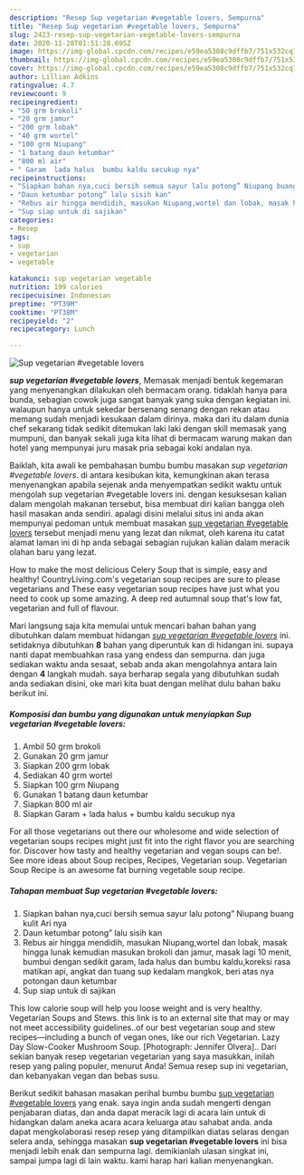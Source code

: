 ```yaml
---
description: "Resep Sup vegetarian #vegetable lovers, Sempurna"
title: "Resep Sup vegetarian #vegetable lovers, Sempurna"
slug: 2423-resep-sup-vegetarian-vegetable-lovers-sempurna
date: 2020-11-28T01:51:28.695Z
image: https://img-global.cpcdn.com/recipes/e59ea5308c9dffb7/751x532cq70/sup-vegetarian-vegetable-lovers-foto-resep-utama.jpg
thumbnail: https://img-global.cpcdn.com/recipes/e59ea5308c9dffb7/751x532cq70/sup-vegetarian-vegetable-lovers-foto-resep-utama.jpg
cover: https://img-global.cpcdn.com/recipes/e59ea5308c9dffb7/751x532cq70/sup-vegetarian-vegetable-lovers-foto-resep-utama.jpg
author: Lillian Adkins
ratingvalue: 4.7
reviewcount: 9
recipeingredient:
- "50 grm brokoli"
- "20 grm jamur"
- "200 grm lobak"
- "40 grm wortel"
- "100 grm Niupang"
- "1 batang daun ketumbar"
- "800 ml air"
- " Garam  lada halus  bumbu kaldu secukup nya"
recipeinstructions:
- "Siapkan bahan nya,cuci bersih semua sayur lalu potong” Niupang buang kulit Ari nya"
- "Daun ketumbar potong” lalu sisih kan"
- "Rebus air hingga mendidih, masukan Niupang,wortel dan lobak, masak hingga lunak kemudian masukan brokoli dan jamur, masak lagi 10 menit, bumbui dengan sedikit garam, lada halus dan bumbu kaldu,koreksi rasa matikan api, angkat dan tuang sup kedalam mangkok, beri atas nya potongan daun ketumbar"
- "Sup siap untuk di sajikan"
categories:
- Resep
tags:
- sup
- vegetarian
- vegetable

katakunci: sup vegetarian vegetable 
nutrition: 199 calories
recipecuisine: Indonesian
preptime: "PT39M"
cooktime: "PT38M"
recipeyield: "2"
recipecategory: Lunch

---
```



![Sup vegetarian #vegetable lovers](https://img-global.cpcdn.com/recipes/e59ea5308c9dffb7/751x532cq70/sup-vegetarian-vegetable-lovers-foto-resep-utama.jpg)

<b><i>sup vegetarian #vegetable lovers</i></b>, Memasak menjadi bentuk kegemaran yang menyenangkan dilakukan oleh bermacam orang. tidaklah hanya para bunda, sebagian cowok juga sangat banyak yang suka dengan kegiatan ini. walaupun hanya untuk sekedar bersenang senang dengan rekan atau memang sudah menjadi kesukaan dalam dirinya. maka dari itu dalam dunia chef sekarang tidak sedikit ditemukan laki laki dengan skill memasak yang mumpuni, dan banyak sekali juga kita lihat di bermacam warung makan dan hotel yang mempunyai juru masak pria sebagai koki andalan nya.

Baiklah, kita awali ke pembahasan bumbu bumbu masakan <i>sup vegetarian #vegetable lovers</i>. di antara kesibukan kita, kemungkinan akan terasa menyenangkan apabila sejenak anda menyempatkan sedikit waktu untuk mengolah sup vegetarian #vegetable lovers ini. dengan kesuksesan kalian dalam mengolah makanan tersebut, bisa membuat diri kalian bangga oleh hasil masakan anda sendiri. apalagi disini melalui situs ini anda akan mempunyai pedoman untuk membuat masakan <u>sup vegetarian #vegetable lovers</u> tersebut menjadi menu yang lezat dan nikmat, oleh karena itu catat alamat laman ini di hp anda sebagai sebagian rujukan kalian dalam meracik olahan baru yang lezat.

How to make the most delicious Celery Soup that is simple, easy and healthy! CountryLiving.com&#39;s vegetarian soup recipes are sure to please vegetarians and These easy vegetarian soup recipes have just what you need to cook up some amazing. A deep red autumnal soup that&#39;s low fat, vegetarian and full of flavour.


Mari langsung saja kita memulai untuk mencari bahan bahan yang dibutuhkan dalam membuat hidangan <u><i>sup vegetarian #vegetable lovers</i></u> ini. setidaknya dibutuhkan <b>8</b> bahan yang diperuntuk kan di hidangan ini. supaya nanti dapat membuahkan rasa yang endess dan sempurna. dan juga sediakan waktu anda sesaat, sebab anda akan mengolahnya antara lain dengan <b>4</b> langkah mudah. saya berharap segala yang dibutuhkan sudah anda sediakan disini, oke mari kita buat dengan melihat dulu bahan baku berikut ini.

<!--inarticleads1-->

##### Komposisi dan bumbu yang digunakan untuk menyiapkan Sup vegetarian #vegetable lovers:

1. Ambil 50 grm brokoli
1. Gunakan 20 grm jamur
1. Siapkan 200 grm lobak
1. Sediakan 40 grm wortel
1. Siapkan 100 grm Niupang
1. Gunakan 1 batang daun ketumbar
1. Siapkan 800 ml air
1. Siapkan  Garam + lada halus + bumbu kaldu secukup nya


For all those vegetarians out there our wholesome and wide selection of vegetarian soups recipes might just fit into the right flavor you are searching for. Discover how tasty and healthy vegetarian and vegan soups can be!. See more ideas about Soup recipes, Recipes, Vegetarian soup. Vegetarian Soup Recipe is an awesome fat burning vegetable soup recipe. 

<!--inarticleads2-->

##### Tahapan membuat Sup vegetarian #vegetable lovers:

1. Siapkan bahan nya,cuci bersih semua sayur lalu potong” Niupang buang kulit Ari nya
1. Daun ketumbar potong” lalu sisih kan
1. Rebus air hingga mendidih, masukan Niupang,wortel dan lobak, masak hingga lunak kemudian masukan brokoli dan jamur, masak lagi 10 menit, bumbui dengan sedikit garam, lada halus dan bumbu kaldu,koreksi rasa matikan api, angkat dan tuang sup kedalam mangkok, beri atas nya potongan daun ketumbar
1. Sup siap untuk di sajikan


This low calorie soup will help you loose weight and is very healthy. Vegetarian Soups and Stews. this link is to an external site that may or may not meet accessibility guidelines..of our best vegetarian soup and stew recipes—including a bunch of vegan ones, like our rich Vegetarian. Lazy Day Slow-Cooker Mushroom Soup. [Photograph: Jennifer Olvera].. Dari sekian banyak resep vegetarian vegetarian yang saya masukkan, inilah resep yang paling populer, menurut Anda! Semua resep sup ini vegetarian, dan kebanyakan vegan dan bebas susu. 

Berikut sedikit bahasan masakan perihal bumbu bumbu <u>sup vegetarian #vegetable lovers</u> yang enak. saya ingin anda sudah mengerti dengan penjabaran diatas, dan anda dapat meracik lagi di acara lain untuk di hidangkan dalam aneka acara acara keluarga atau sahabat anda. anda dapat mengkolaborasi resep resep yang ditampilkan diatas selaras dengan selera anda, sehingga masakan <b>sup vegetarian #vegetable lovers</b> ini bisa menjadi lebih enak dan sempurna lagi. demikianlah ulasan singkat ini, sampai jumpa lagi di lain waktu. kami harap hari kalian menyenangkan.
